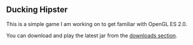 Ducking Hipster
---------------

This is a simple game I am working on to get familiar with OpenGL ES 2.0.

You can download and play the latest jar from the [downloads section](https://github.com/Smotko/ducking-hipster/downloads).
